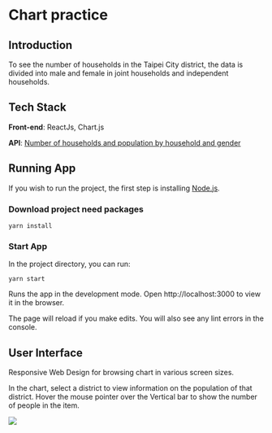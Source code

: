 # Chart practice

## Introduction

To see the number of households in the Taipei City district, the data is divided into male and female in joint households and independent households.

## Tech Stack

**Front-end**: ReactJs, Chart.js

**API**: [Number of households and population by household and gender](https://data.gov.tw/dataset/14299)

## Running App

If you wish to run the project, the first step is installing [Node.js](https://https//nodejs.org/en/).

### Download project need packages
```
yarn install
```
### Start App
In the project directory, you can run:
```
yarn start
```
Runs the app in the development mode. Open http://localhost:3000 to view it in the browser.

The page will reload if you make edits. You will also see any lint errors in the console.

## User Interface

Responsive Web Design for browsing chart in various screen sizes.

In the chart, select a district to view information on the population of that district. Hover the mouse pointer over the Vertical bar to show the number of people in the item.

![](https://i.imgur.com/65dNHTT.png)

